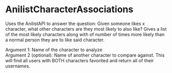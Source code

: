 # AnilistCharacterAssociations

Uses the AnilistAPI to answer the question: Given someone likes x character, what other characters are they most likely to also like?
Gives a list of the most likely characters along with of number of times more likely than a normal person they are to like said character.

Argument 1: Name of the character to analyze \
Argument 2 (optional): Name of another character to compare against. This will find all users with BOTH characters favorited and return all of their usernames.

